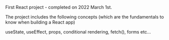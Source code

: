First React project - completed on 2022 March 1st.

The project includes the following concepts (which are the fundamentals to know when building a React app)

useState, useEffect, props, conditional rendering, fetch(), forms etc...
